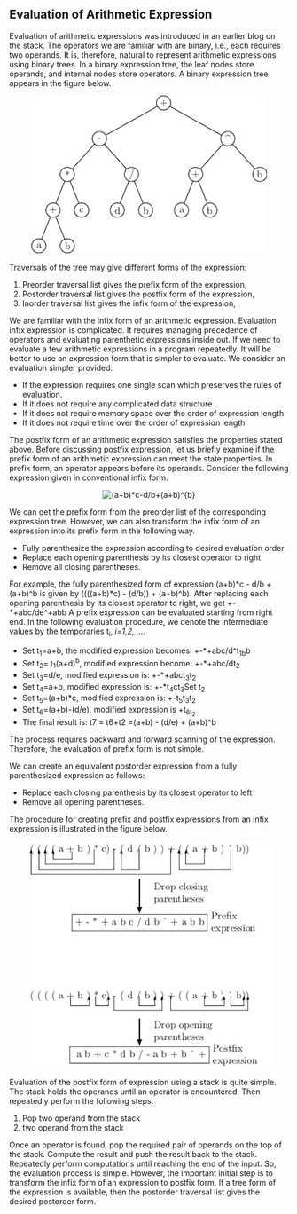 ## Evaluation of Arithmetic Expression

Evaluation of arithmetic expressions was introduced in an earlier blog on 
the stack. The operators we are familiar with are binary, i.e., each requires two operands. It is, therefore, natural to represent arithmetic expressions 
using binary trees. In a binary expression tree, the leaf nodes store
operands, and internal nodes store operators. A binary expression tree appears in the figure below. 
<p align="center">
<img src="../images/expressionTree.jpg">
</p>
Traversals of the tree may give different forms of the expression:
<ol>
<li>Preorder traversal list gives the prefix form of the expression,</li>
<li>Postorder traversal list gives the postfix form of the expression,</li>
<li>Inorder traversal list gives the infix form of the expression,</li>
</ol>
We are familiar with the infix form of an arithmetic expression. Evaluation infix expression is complicated. 
It requires managing precedence of operators and evaluating parenthetic expressions inside out.  
If we need to evaluate a few arithmetic expressions in a program repeatedly. It will be better to use an expression form that is 
simpler to evaluate. We consider an evaluation simpler provided:
<ul>
<li>If the expression requires one single scan which preserves the
rules of evaluation.</li> 
<li>If it does not require any complicated data structure</li> 
<li>If it does not require memory space over the order of
expression length</li> 
<li>If it does not require time over the order of expression length</li>
</ul>
The postfix form of an arithmetic expression satisfies the properties stated above. Before discussing postfix expression, let us briefly examine if
the prefix form of an arithmetic expression can meet the state properties. In prefix form, an operator appears before its operands. 
Consider the following expression given in conventional infix form. 
<p align="center">
  <img src="https://latex.codecogs.com/svg.image?(a&plus;b)*c-d/b&plus;(a&plus;b)^{b}" title="(a+b)*c-d/b+(a+b)^{b}" />
</p>
We can get the prefix form from the preorder list of the corresponding expression tree. However, we can also transform the infix form of an 
expression into its prefix form in the following way.
<ul>
<li>Fully parenthesize the expression according to desired evaluation order</li>
<li>Replace each opening parenthesis by its closest operator to right</li>
<li>Remove all closing parentheses.</li>
</ul>
For example, the fully parenthesized form of  expression 
(a+b)*c - d/b + (a+b)^b
is given by
((((a+b)*c) - (d/b)) + (a+b)^b).
After replacing each opening parenthesis by its closest operator to right, we get
+-*+abc/de^+abb
A prefix expression can be evaluated starting from right end. In the following evaluation procedure, we denote the intermediate values by the temporaries t<sub>i</sub>, <i>i=1,2, ...</i>. 
<ul>
<li>Set t<sub>1</sub>=a+b, the modified expression becomes: +-*+abc/d^t<sub>1b</sub>b</li>
<li>Set t<sub>2</sub>= t<sub>1</sub>(a+d)<sup>b</sup>, modified expression become: +-*+abc/dt<sub>2</sub></li>
<li>Set t<sub>3</sub>=d/e, modified expression is: +-*+abct<sub>3</sub>t<sub>2</sub></li>
<li>Set t<sub>4</sub>=a+b, modified expression is: +-*t<sub>4</sub>ct<sub>3</sub>Set t<sub>2</sub></li>
<li>Set t<sub>5</sub>=(a+b)*c, modified expression is: +-t<sub>5</sub>t<sub>3</sub>t<sub>2</sub></li>
<li>Set t<sub>6</sub>=(a+b)-(d/e), modified expression is +t<sub>6t<sub>2</li>
<li>The final result is: t</sub>7</sub> = t</sub>6</sub>+t</sub>2</sub> =(a+b) - (d/e) + (a+b)^b</li>
</ul>
The process requires backward and forward scanning of the expression. Therefore, the evaluation of prefix form is not simple.

We can create an equivalent postorder expression from a fully parenthesized expression as follows:
<ul>
<li>Replace each closing parenthesis by its closest operator to left</li>
<li>Remove all opening parentheses.</li>
</ul>
The procedure for creating prefix and postfix expressions from an infix expression is illustrated in the figure below.
<p align="center">
<img src="../images/infixPostfix.jpg">
</p>
Evaluation of the postfix form of expression using a stack is quite simple. The stack holds the operands until an operator is encountered. Then repeatedly
perform the following steps.
<ol>
<li>Pop two operand from the stack</li>
<li>two operand from the stack</li>
</ol>
Once an operator is found, pop the required pair of operands on the top of the stack. Compute the result and push the result back to the stack. 
Repeatedly perform computations until reaching the end of the input. So, the evaluation process is simple.
However, the important initial step is to transform the infix form of an expression to postfix form. If a tree form of the expression is available, 
then the postorder traversal list gives the desired postorder form.  
